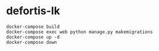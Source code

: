 # defortis-lk

```
docker-compose build
docker-compose exec web python manage.py makemigrations
docker-compose up -d
docker-compose down
```
